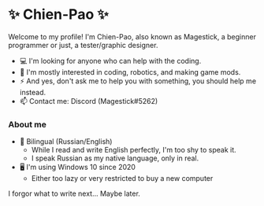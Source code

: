 # ✨ Chien-Pao ✨
Welcome to my profile! I'm Chien-Pao, also known as Magestick, a beginner programmer or just, a tester/graphic designer.

* 💻 I'm looking for anyone who can help with the coding.
* 👀 I'm mostly interested in coding, robotics, and making game mods.
* ⚡ And yes, don't ask me to help you with something, you should help me instead.
* 📫 Contact me: Discord (Magestick#5262)

### About me
* 💬 Bilingual (Russian/English)
  * While I read and write English perfectly, I'm too shy to speak it.
  * I speak Russian as my native language, only in real.
* 🖥️ I'm using Windows 10 since 2020
  * Either too lazy or very restricted to buy a new computer

I forgor what to write next... Maybe later.
